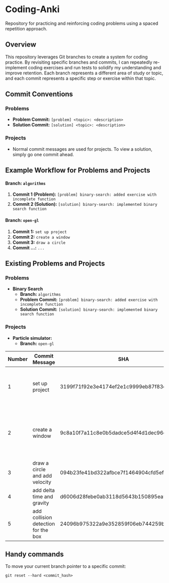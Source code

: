 # Coding-Anki
Repository for practicing and reinforcing coding problems using a spaced repetition approach.

## Overview
This repository leverages Git branches to create a system for coding practice. By revisiting specific branches and commits, I can repeatedly re-implement coding exercises and run tests to solidify my understanding and improve retention. Each branch represents a different area of study or topic, and each commit represents a specific step or exercise within that topic.

## Commit Conventions
### Problems
- **Problem Commit:** `[problem] <topic>: <description>`
- **Solution Commit:** `[solution] <topic>: <description>`

### Projects
- Normal commit messages are used for projects. To view a solution, simply go one commit ahead.

## Example Workflow for Problems and Projects
#### Branch: `algorithms`
1. **Commit 1 (Problem):** `[problem] binary-search: added exercise with incomplete function`
2. **Commit 2 (Solution):** `[solution] binary-search: implemented binary search function`
#### Branch: `open-gl`
1. **Commit 1:** `set up project`
2. **Commit 2:** `create a window`
3. **Commit 3:** `draw a circle`
3. **Commit ...:** `...`
   
## Existing Problems and Projects

### Problems
- **Binary Search**
  - **Branch:** `algorithms`
  - **Problem Commit:** `[problem] binary-search: added exercise with incomplete function`
  - **Solution Commit:** `[solution] binary-search: implemented binary search function`

### Projects
- **Particle simulator:** 
  - **Branch:** `open-gl`

| Number | Commit Message                    | SHA                                        | Description                                                                           |
|--------|-----------------------------------|--------------------------------------------|---------------------------------------------------------------------------------------|
| 1      | set up project                    | 3199f71f92e3e4174ef2e1c9999eb87f83cfe0ac   | Implement a window .h and .c with the functions create, destroy, loop.                |
| 2      | create a window                   | 9c8a10f7a11c8e0b5dadce5d4f4d1dec96c65fa8   | Implement a particle .h and .c with the functions create, destroy, draw and add velocity. |
| 3      | draw a circle and add velocity    | 094b23fe41bd322afbce7f1464904cfd5efd5cba   | Add delta time and gravity to the particle implementation                             |
| 4      | add delta time and gravity        | d6006d28febe0ab3118d5643b150895ea9d2135e   | Add collision for the white box                                                       |
| 5      | add collision detection for the box        | 24096b975322a9e352859f06eb744259b8b681b6   |                                                     |



## Handy commands
To move your current branch pointer to a specific commit:
```
git reset --hard <commit_hash>
```

